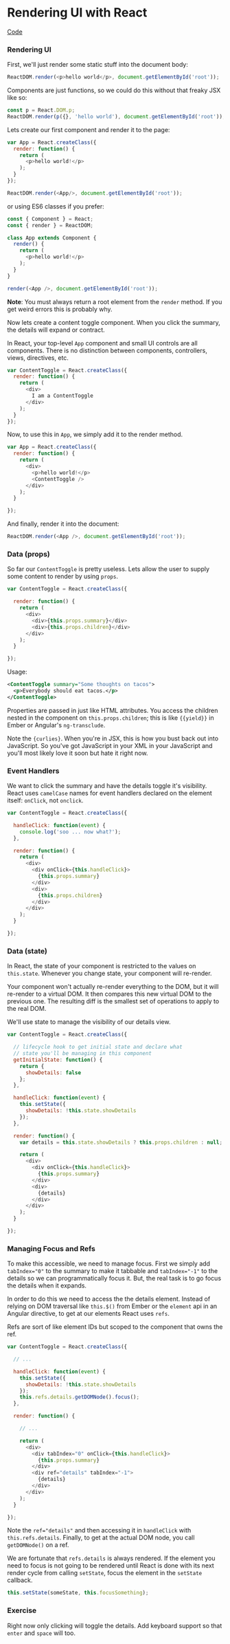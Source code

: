# Rendering UI with React

[Code](./code)

### Rendering UI

First, we'll just render some static stuff into the document body:

```js
ReactDOM.render(<p>hello world</p>, document.getElementById('root'));
```

Components are just functions, so we could do this without that freaky
JSX like so:

```js
const p = React.DOM.p;
ReactDOM.render(p({}, 'hello world'), document.getElementById('root'));
```

Lets create our first component and render it to the page:

```js
var App = React.createClass({
  render: function() {
    return (
      <p>hello world!</p>
    );
  }
});

ReactDOM.render(<App/>, document.getElementById('root'));
```

or using ES6 classes if you prefer:

```js
const { Component } = React;
const { render } = ReactDOM;

class App extends Component {
  render() {
    return (
      <p>hello world!</p>
    );
  }
}

render(<App />, document.getElementById('root'));
```

**Note**: You must always return a root element from the `render`
method. If you get weird errors this is probably why.

Now lets create a content toggle component. When you click the summary,
the details will expand or contract.

In React, your top-level `App` component and small UI controls are all
components. There is no distinction between components, controllers,
views, directives, etc.

```js
var ContentToggle = React.createClass({
  render: function() {
    return (
      <div>
        I am a ContentToggle
      </div>
    );
  }
});
```

Now, to use this in `App`, we simply add it to the render method.

```js
var App = React.createClass({
  render: function() {
    return (
      <div>
        <p>hello world!</p>
        <ContentToggle />
      </div>
    );
  }

});
```

And finally, render it into the document:

```js
ReactDOM.render(<App />, document.getElementById('root'));
```

### Data (props)

So far our `ContentToggle` is pretty useless. Lets allow the user to
supply some content to render by using `props`.

```js
var ContentToggle = React.createClass({

  render: function() {
    return (
      <div>
        <div>{this.props.summary}</div>
        <div>{this.props.children}</div>
      </div>
    );
  }

});
```

Usage:

```xml
<ContentToggle summary="Some thoughts on tacos">
  <p>Everybody should eat tacos.</p>
</ContentToggle>
```

Properties are passed in just like HTML attributes. You access the
children nested in the component on `this.props.children`; this
is like `{{yield}}` in Ember or Angular's `ng-transclude`.

Note the `{curlies}`. When you're in JSX, this is how you bust back out
into JavaScript. So you've got JavaScript in your XML in your JavaScript
and you'll most likely love it soon but hate it right now.

### Event Handlers

We want to click the summary and have the details toggle it's
visibility.  React uses `camelCase` names for event handlers declared on the
element itself: `onClick`, not `onclick`.

```js
var ContentToggle = React.createClass({

  handleClick: function(event) {
    console.log('soo ... now what?');
  },

  render: function() {
    return (
      <div>
        <div onClick={this.handleClick}>
          {this.props.summary}
        </div>
        <div>
          {this.props.children}
        </div>
      </div>
    );
  }

});
```

### Data (state)

In React, the state of your component is restricted to the values on
`this.state`. Whenever you change state, your component will re-render.

Your component won't actually re-render everything to the DOM, but it
will re-render to a virtual DOM. It then compares this new virtual DOM
to the previous one. The resulting diff is the smallest set of
operations to apply to the real DOM.

We'll use state to manage the visibility of our details view.

```js
var ContentToggle = React.createClass({

  // lifecycle hook to get initial state and declare what
  // state you'll be managing in this component
  getInitialState: function() {
    return {
      showDetails: false
    };
  },

  handleClick: function(event) {
    this.setState({
      showDetails: !this.state.showDetails
    });
  },

  render: function() {
    var details = this.state.showDetails ? this.props.children : null;

    return (
      <div>
        <div onClick={this.handleClick}>
          {this.props.summary}
        </div>
        <div>
          {details}
        </div>
      </div>
    );
  }

});
```

### Managing Focus and Refs

To make this accessible, we need to manage focus. First we simply add
`tabIndex="0"` to the summary to make it tabbable and `tabIndex="-1"` to
the details so we can programmatically focus it. But, the real task is
to go focus the details when it expands.

In order to do this we need to access the the details element. Instead
of relying on DOM traversal like `this.$()` from Ember or the `element`
api in an Angular directive, to get at our elements React uses `refs`.

Refs are sort of like element IDs but scoped to the component that owns
the ref.

```js
var ContentToggle = React.createClass({

  // ...

  handleClick: function(event) {
    this.setState({
      showDetails: !this.state.showDetails
    });
    this.refs.details.getDOMNode().focus();
  },

  render: function() {

    // ...

    return (
      <div>
        <div tabIndex="0" onClick={this.handleClick}>
          {this.props.summary}
        </div>
        <div ref="details" tabIndex="-1">
          {details}
        </div>
      </div>
    );
  }

});
```

Note the `ref="details"` and then accessing it in `handleClick` with
`this.refs.details`. Finally, to get at the actual DOM node, you call
`getDOMNode()` on a ref.

We are fortunate that `refs.details` is always rendered. If the element
you need to focus is not going to be rendered until React is done with
its next render cycle from calling `setState`, focus the element in the
`setState` callback.

```js
this.setState(someState, this.focusSomething);
```

### Exercise

Right now only clicking will toggle the details. Add keyboard support so
that `enter` and `space` will too.
